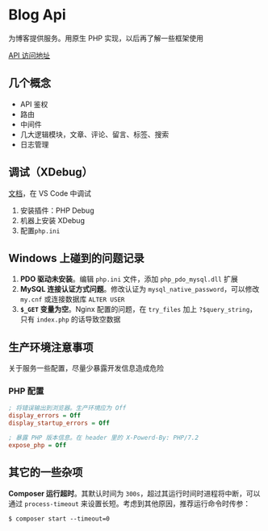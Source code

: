 # Blog Api

为博客提供服务。用原生 PHP 实现，以后再了解一些框架使用

[API 访问地址](https://doc.ningtaostudy.cn)

## 几个概念

+ API 鉴权
+ 路由
+ 中间件
+ 几大逻辑模块，文章、评论、留言、标签、搜索
+ 日志管理

## 调试（XDebug）

[文档](https://xdebug.org/)，在 VS Code 中调试

1. 安装插件：PHP Debug
2. 机器上安装 XDebug
3. 配置`php.ini`

## Windows 上碰到的问题记录

1. **PDO 驱动未安装**。编辑 `php.ini` 文件，添加 `php_pdo_mysql.dll` 扩展
2. **MySQL 连接认证方式问题**。修改认证为 `mysql_native_password`，可以修改 `my.cnf` 或连接数据库 `ALTER USER`
3. **`$_GET` 变量为空**。Nginx 配置的问题，在 `try_files` 加上 `?$query_string`，只有 `index.php` 的话导致空数据

## 生产环境注意事项

关于服务一些配置，尽量少暴露开发信息造成危险

### PHP 配置

```ini
; 将错误输出到浏览器。生产环境应为 Off
display_errors = Off
display_startup_errors = Off

; 暴露 PHP 版本信息。在 header 里的 X-Powerd-By: PHP/7.2
expose_php = Off
```

## 其它的一些杂项

**Composer 运行超时**。其默认时间为 `300s`，超过其运行时间时进程将中断，可以通过 `process-timeout` 来设置长短。考虑到其他原因，推荐运行命令时传参：

```shell
$ composer start --timeout=0
```
